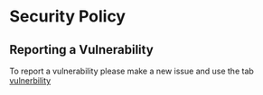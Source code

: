 # Security Policy

## Reporting a Vulnerability

To report a vulnerability please make a new issue and use the tab [vulnerbility](https://github.com/fonoxy/KMS-Activator/labels/vulnerability)
